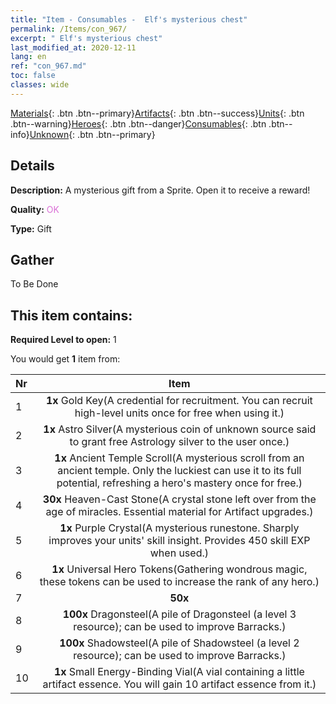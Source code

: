 ```yaml
---
title: "Item - Consumables -  Elf's mysterious chest"
permalink: /Items/con_967/
excerpt: " Elf's mysterious chest"
last_modified_at: 2020-12-11
lang: en
ref: "con_967.md"
toc: false
classes: wide
---
```

 [Materials](/Items/){: .btn .btn--primary}[Artifacts](/Items/Artifacts/){: .btn .btn--success}[Units](/Items/Units/){: .btn .btn--warning}[Heroes](/Items/Heroes/){: .btn .btn--danger}[Consumables](/Items/Consumables/){: .btn .btn--info}[Unknown](/Items/Unknown/){: .btn .btn--primary}

## Details
 **Description:** A mysterious gift from a Sprite. Open it to receive a reward!

 **Quality:** <span style="color: #DA70D6">OK</span>

 **Type:** Gift

## Gather

  To Be Done

## This item contains:

 **Required Level to open:** 1

 You would get **1** item  from:

  | Nr |      Item    |
  |:---|:------------:|
  | 1 |  **1x** Gold Key(A credential for recruitment. You can recruit high-level units once for free when using it.) | 
  | 2 |  **1x** Astro Silver(A mysterious coin of unknown source said to grant free Astrology silver to the user once.) | 
  | 3 |  **1x** Ancient Temple Scroll(A mysterious scroll from an ancient temple. Only the luckiest can use it to its full potential, refreshing a hero's mastery once for free.) | 
  | 4 |  **30x** Heaven-Cast Stone(A crystal stone left over from the age of miracles. Essential material for Artifact upgrades.) | 
  | 5 |  **1x** Purple Crystal(A mysterious runestone. Sharply improves your units' skill insight. Provides 450 skill EXP when used.) | 
  | 6 |  **1x** Universal Hero Tokens(Gathering wondrous magic, these tokens can be used to increase the rank of any hero.) | 
  | 7 |  **50x** <i class="fas fa-gem"/> | 
  | 8 |  **100x** Dragonsteel(A pile of Dragonsteel (a level 3 resource); can be used to improve Barracks.) | 
  | 9 |  **100x** Shadowsteel(A pile of Shadowsteel (a level 2 resource); can be used to improve Barracks.) | 
  | 10 |  **1x** Small Energy-Binding Vial(A vial containing a little artifact essence. You will gain 10 artifact essence from it.) | 
